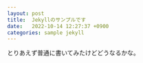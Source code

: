 ```yaml
---
layout: post
title:  Jekyllのサンプルです
date:   2022-10-14 12:27:37 +0900
categories: sample jekyll
---
```


とりあえず普通に書いてみたけどどうなるかな。
